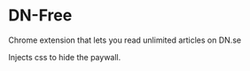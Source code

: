 # DN-Free
Chrome extension that lets you read unlimited articles on DN.se

Injects css to hide the paywall.

